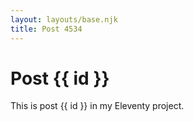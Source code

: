 ```yaml
---
layout: layouts/base.njk
title: Post 4534
---
```


# Post {{ id }}

This is post {{ id }} in my Eleventy project.
